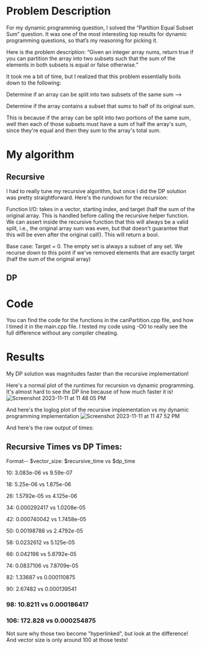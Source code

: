 # Problem Description
For my dynamic programming question, I solved the “Partition Equal Subset Sum” question. It was one of the most interesting top results for dynamic programming questions, so that’s my reasoning for picking it.

Here is the problem description:
“Given an integer array nums, return true if you can partition the array into two subsets such that the sum of the elements in both subsets is equal or false otherwise.”

It took me a bit of time, but I realized that this problem essentially boils down to the following:

Determine if an array can be split into two subsets of the same sum -->

Determine if the array contains a subset that sums to half of its original sum.

This is because if the array can be split into two portions of the same sum, well then each of those subsets must have a sum of half the array's sum, since they're equal and then they sum to the array's total sum.

# My algorithm
## Recursive
I had to really tune my recursive algorithm, but once I did the DP solution was pretty straightforward. Here's the rundown for the recursion:

Function I/O: takes in a vector, starting index, and target (half the sum of the original array. This is handled before calling the recursive helper function. We can assert inside the recursive function that this will always be a valid split, i.e., the original array sum was even, but that doesn't guarantee that this will be even after the original call!). This will return a bool.

Base case: Target = 0. The empty set is always a subset of any set. We recurse down to this point if we've removed elements that are exactly target (half the sum of the original array)
## DP


# Code
You can find the code for the functions in the canPartition.cpp file, and how I timed it in the main.cpp file. I tested my code using -O0 to really see the full difference without any compiler cheating.

# Results
My DP solution was magnitudes faster than the recursive implementation!

Here's a normal plot of the runtimes for recursion vs dynamic programming. It's almost hard to see the DP line because of how much faster it is!
![Screenshot 2023-11-11 at 11 48 05 PM](https://github.com/ethansirois/dp/assets/114622541/df1cc8b4-9cd4-4e9f-9439-1ccadd64830d)

And here's the loglog plot of the recursive implementation vs my dynamic programming implementation
![Screenshot 2023-11-11 at 11 47 52 PM](https://github.com/ethansirois/dp/assets/114622541/48e0cf97-e23c-47bd-b729-29743b14d50d)

And here's the raw output of times:

## Recursive Times vs DP Times: 
Format-- $vector_size: $recursive_time vs $dp_time

10: 3.083e-06 vs 9.59e-07

18: 5.25e-06 vs 1.875e-06

26: 1.5792e-05 vs 4.125e-06

34: 0.000292417 vs 1.0208e-05

42: 0.000740042 vs 1.7458e-05

50: 0.00198788 vs 2.4792e-05

58: 0.0232612 vs 5.125e-05

66: 0.042198 vs 5.8792e-05

74: 0.0837106 vs 7.8709e-05

82: 1.33687 vs 0.000110875

90: 2.67482 vs 0.000139541

### 98: 10.8211 vs 0.000186417

### 106: 172.828 vs 0.000254875

Not sure why those two become "hyperlinked", but look at the difference! And vector size is only around 100 at those tests!

